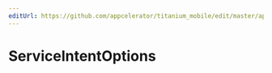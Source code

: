 ```yaml
---
editUrl: https://github.com/appcelerator/titanium_mobile/edit/master/apidoc/Titanium/Android/Android.yml
---
```

# ServiceIntentOptions

<TypeHeader/>

<ApiDocs/>
